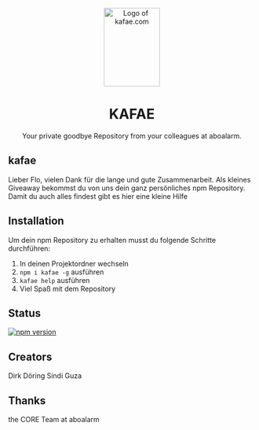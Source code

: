<p align="center">
  <a href="https://kafae.com/">
    <img src="http://kafae.com/extension/web/design/2016/assets/images/kafae-logo.svg" alt="Logo of kafae.com" width="114" height="160">
  </a>
</p>
<h1 align="center">KAFAE</h1>
<p align="center">
  Your private goodbye Repository from your colleagues at aboalarm.
</p>

## kafae
Lieber Flo, vielen Dank für die lange und gute Zusammenarbeit. Als kleines Giveaway bekommst du von uns dein ganz persönliches npm Repository. Damit du auch alles findest gibt es hier eine kleine Hilfe  

## Installation
Um dein npm Repository zu erhalten musst du folgende Schritte durchführen:

1. In deinen Projektordner wechseln
2. `npm i kafae -g` ausführen
3. `kafae help` ausführen
4. Viel Spaß mit dem Repository

## Status
[![npm version](https://img.shields.io/npm/v/kafae)](https://www.npmjs.com/package/kafae)

## Creators
Dirk Döring
Sindi Guza

## Thanks
the CORE Team at aboalarm